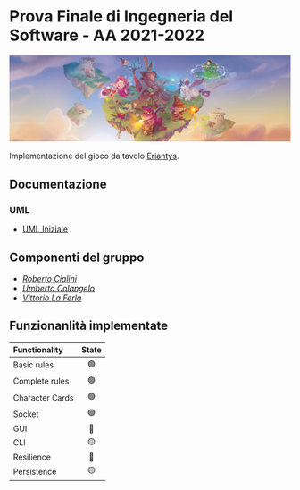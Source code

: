 # Prova Finale di Ingegneria del Software - AA 2021-2022

![alt text](src/main/resources/Graphical_Assets/Eriantys_slider.jpg)

Implementazione del gioco da tavolo [Eriantys](https://www.craniocreations.it/prodotto/eriantys/).

## Documentazione

### UML

- [UML Iniziale](deliveries/UML/UML_Iniziale/UML_Iniziale.jpg)

## Componenti del gruppo
- [_Roberto Cialini_](https://github.com/RobertoCialini)
- [_Umberto Colangelo_](https://github.com/umbertocolangelo)
- [_Vittorio La Ferla_](https://github.com/vittoriolaferla)

## Funzionanlità implementate

| Functionality   |                       State                        |
|:----------------|:--------------------------------------------------:|
| Basic rules     | 🟢 |
| Complete rules  | 🟢 |
| Character Cards | 🟢 |
| Socket          | 🟢 |
| GUI             | 🔴 |
| CLI             | 🟡 |
| Resilience      | 🔴 |
| Persistence     | 🟡 |
